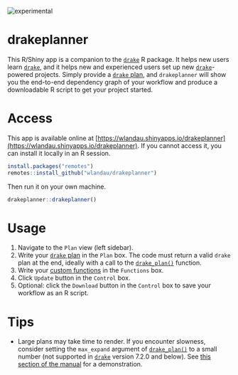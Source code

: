 ![experimental](https://img.shields.io/badge/stability-experimental-orange.svg)

# drakeplanner

This R/Shiny app is a companion to the [`drake`](https://github.com/ropensci/drake) R package. It helps new users learn [`drake`](https://github.com/ropensci/drake), and it helps new and experienced users set up new [`drake`](https://github.com/ropensci/drake)-powered projects. Simply provide a [`drake` plan](https://ropenscilabs.github.io/drake-manual/plans.html), and `drakeplanner` will show you the end-to-end dependency graph of your workflow and produce a downloadable R script to get your project started.

# Access

This app is available online at [https://wlandau.shinyapps.io/drakeplanner](https://wlandau.shinyapps.io/drakeplanner). If you cannot access it, you can install it locally in an R session.

```r
install.packages("remotes")
remotes::install_github("wlandau/drakeplanner")
```

Then run it on your own machine.

```r
drakeplanner::drakeplanner()
```

# Usage

1. Navigate to the `Plan` view (left sidebar).
2. Write your [`drake` plan](https://ropenscilabs.github.io/drake-manual/plans.html) in the `Plan` box. The code must return a valid `drake` plan at the end, ideally with a call to the [`drake_plan()`](https://ropensci.github.io/drake/reference/drake_plan.html) function.
3. Write your [custom functions](https://ropenscilabs.github.io/drake-manual/plans.html) in the `Functions` box.
4. Click `Update` button in the `Control` box.
5. Optional: click the `Download` button in the `Control` box to save your workflow as an R script.

# Tips

- Large plans may take time to render. If you encounter slowness, consider setting the `max_expand` argument of [`drake_plan()`](https://ropensci.github.io/drake/reference/drake_plan.html) to a small number (not supported in [`drake`](https://github.com/ropensci/drake) version 7.2.0 and below). See [this section of the manual](https://ropenscilabs.github.io/drake-manual/plans.html#start-small) for a demonstration.
